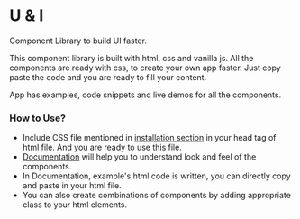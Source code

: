 # U & I
Component Library to build UI faster.

This component library is built with html, css and vanilla js.
All the components are ready with css, to create your own app faster. Just copy paste the code and you are ready to fill your content.

App has examples, code snippets and live demos for all the components.

### How to Use?
* Include CSS file mentioned in [installation section](https://u-and-i.netlify.app/index.html#installation) in your head tag of html file.
And you are ready to use this file. 
* [Documentation](https://u-and-i.netlify.app/docs.html) will help you to understand look and feel of the components.
* In Documentation, example's html code is written, you can directly copy and paste in your html file.
* You can also create combinations of components by adding appropriate class to your html elements.
